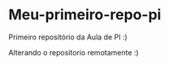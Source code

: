 # Meu-primeiro-repo-pi
Primeiro repositório da Aula de PI :)

Alterando o repositorio remotamente :)
